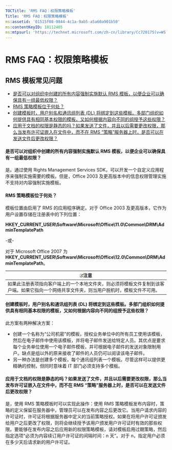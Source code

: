 ```yaml
---
TOCTitle: 'RMS FAQ：权限策略模板'
Title: 'RMS FAQ：权限策略模板'
ms:assetid: '01515f08-9844-4c1a-9ab5-a5a60a901b50'
ms:contentKeyID: 18112465
ms:mtpsurl: 'https://technet.microsoft.com/zh-cn/library/Cc720175(v=WS.10)'
---
```


RMS FAQ：权限策略模板
=====================

RMS 模板常见问题
----------------

-   [是否可以对组织中创建的所有内容强制实施默认 RMS 模板，以便企业可以确保具有一组最低权限？](#bkmk_57)
-   [RMS 策略模板位于何处？](#bkmk_58)
-   [创建模板时，用户别名和通讯组列表 (DL) 将绑定到这些模板。多部门组织如何提供具有相同基本权限的模板，又如何根据内容向不同的组授予这些权限？](#bkmk_59)
-   [应用于文档的权限是静态的吗？如果发送了文件，并且以后需要更改权限，那么当发布许可证嵌入在文件中，而不在 RMS “策略”服务器上时，是否可以在发送文件后更改权限？](#bkmk_60)

 
#### 是否可以对组织中创建的所有内容强制实施默认 RMS 模板，以便企业可以确保具有一组最低权限？

是。通过使用 Rights Management Services SDK，可以开发一个自定义应用程序来强制实施需要的模板。但是，Office 2003 及更高版本中的信息权限管理实施不支持对内容强制实施模板。

 
#### RMS 策略模板位于何处？

模板位置由启用了 RMS 的应用程序确定。对于 Office 2003 及更高版本，它作为用户设置存储在注册表中的下列位置：

**HKEY\_CURRENT\_USER\\Software\\Microsoft\\Office\\11.0\\Common\\DRM\\AdminTemplatePath**

-或-

对于 Microsoft Office 2007 为 **HKEY\_CURRENT\_USER\\Software\\Microsoft\\Office\\12.0\\Common\\DRM\\AdminTemplatePath**。

| ![](images/Cc720175.note(WS.10).gif)注意                                                                      |
|--------------------------------------------------------------------------------------------------------------------------------------------|
| 如果此注册表项指向客户端上的一个本地文件夹，则必须将模板文件复制到该客户端。如果它指向一个网络共享文件夹，则当用户脱机时，模板文件不可用。 |

 
#### 创建模板时，用户别名和通讯组列表 (DL) 将绑定到这些模板。多部门组织如何提供具有相同基本权限的模板，又如何根据内容向不同的组授予这些权限？

此方案有两种解决方案：

-   创建一个名称为“公司机密”的模板，授权业务单位中的所有员工使用该模板，然后在电子邮件中使用该模板，并将电子邮件发送给特定人员。其优点是要求每个业务单位使用一个电子邮件模板，并可根据电子邮件的发送对象限制用户。缺点是组以外的原来接收了邮件的人员仍可以阅读该电子邮件。
-   另一种办法是创建多个模板，每个通讯组列表一个模板。尽管这样可以提供更精确的控制，但同时意味着 IT 部门必须支持多个模板。

 
#### 应用于文档的权限是静态的吗？如果发送了文件，并且以后需要更改权限，那么当发布许可证嵌入在文件中，而不在 RMS “策略”服务器上时，是否可以在发送文件后更改权限？

是，使用 RMS 策略模板时可以实现此操作：使用 RMS 策略模板发布内容时，策略的定义保留在服务器中，管理员可以在发布内容之后更改它。当用户请求内容的许可证时，许可证将根据服务器中定义的当前策略授权。如果在将用户许可证颁发给用户之后更改了权限，则将会继续授予该用户颁发用户许可证时有效的那些权限。要能够在发布内容之后应用新的权限策略模板，请对模板启用过期策略，然后指定选项“必须为内容续订用户许可证的间隔时间：n 天”。对于 n，指定用户必须在多少天后请求新的用户许可证。
